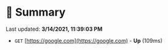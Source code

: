 # 📖 Summary
Last updated: **3/14/2021, 11:39:03 PM**

- `GET` [https://google.com](https://google.com) - **Up** (109ms)
